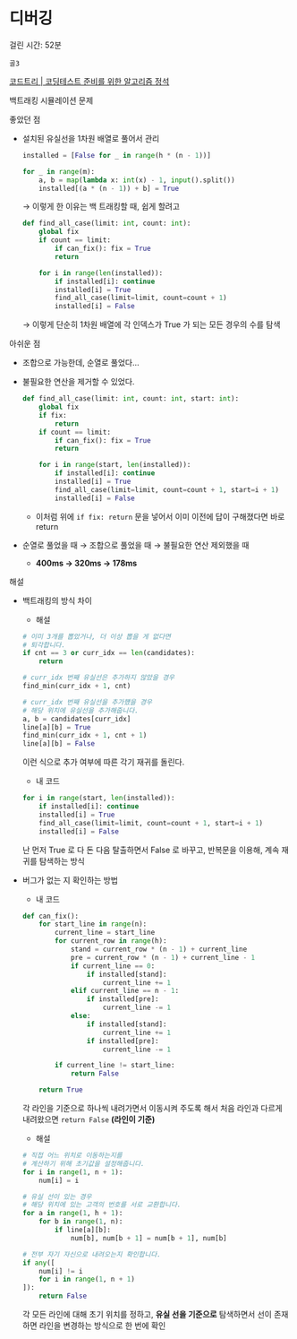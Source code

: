 # 디버깅

걸린 시간: 52분

`골3`

[코드트리 | 코딩테스트 준비를 위한 알고리즘 정석](https://www.codetree.ai/training-field/frequent-problems/problems/debugging/description?page=3&pageSize=20)

백트래킹 시뮬레이션 문제

좋았던 점

- 설치된 유실선을 1차원 배열로 풀어서 관리

    ```python
    installed = [False for _ in range(h * (n - 1))]
    
    for _ in range(m):
        a, b = map(lambda x: int(x) - 1, input().split())
        installed[(a * (n - 1)) + b] = True
    ```

  → 이렇게 한 이유는 백 트래킹할 때, 쉽게 할려고

    ```python
    def find_all_case(limit: int, count: int):
        global fix
        if count == limit:
            if can_fix(): fix = True
            return
    
        for i in range(len(installed)):
            if installed[i]: continue
            installed[i] = True
            find_all_case(limit=limit, count=count + 1)
            installed[i] = False
    ```

  → 이렇게 단순히 1차원 배열에 각 인덱스가 True 가 되는 모든 경우의 수를 탐색


아쉬운 점

- 조합으로 가능한데, 순열로 풀었다…
- 불필요한 연산을 제거할 수 있었다.

    ```python
    def find_all_case(limit: int, count: int, start: int):
        global fix
        if fix:
            return
        if count == limit:
            if can_fix(): fix = True
            return
    
        for i in range(start, len(installed)):
            if installed[i]: continue
            installed[i] = True
            find_all_case(limit=limit, count=count + 1, start=i + 1)
            installed[i] = False
    ```

    - 이처럼 위에 `if fix: return` 문을 넣어서 이미 이전에 답이 구해졌다면 바로 return

- 순열로 풀었을 때 → 조합으로 풀었을 때 → 불필요한 연산 제외했을 때
    - **400ms → 320ms → 178ms**

해설

- 백트래킹의 방식 차이
    - 해설

    ```python
    # 이미 3개를 뽑았거나, 더 이상 뽑을 게 없다면
    # 퇴각합니다.
    if cnt == 3 or curr_idx == len(candidates):
        return
    
    # curr_idx 번째 유실선은 추가하지 않았을 경우
    find_min(curr_idx + 1, cnt)
    
    # curr_idx 번째 유실선을 추가헀을 경우
    # 해당 위치에 유실선을 추가해줍니다.
    a, b = candidates[curr_idx]
    line[a][b] = True
    find_min(curr_idx + 1, cnt + 1)
    line[a][b] = False
    
    ```

  이런 식으로 추가 여부에 따른 각기 재귀를 돌린다.

    - 내 코드

    ```python
    for i in range(start, len(installed)):
        if installed[i]: continue
        installed[i] = True
        find_all_case(limit=limit, count=count + 1, start=i + 1)
        installed[i] = False
    ```

  난 먼저 True 로 다 돈 다음 탈출하면서 False 로 바꾸고, 반복문을 이용해, 계속 재귀를 탐색하는 방식


- 버그가 없는 지 확인하는 방법
    - 내 코드

    ```python
    def can_fix():
        for start_line in range(n):
            current_line = start_line
            for current_row in range(h):
                stand = current_row * (n - 1) + current_line
                pre = current_row * (n - 1) + current_line - 1
                if current_line == 0:
                    if installed[stand]:
                        current_line += 1
                elif current_line == n - 1:
                    if installed[pre]:
                        current_line -= 1
                else:
                    if installed[stand]:
                        current_line += 1
                    if installed[pre]:
                        current_line -= 1
    
            if current_line != start_line:
                return False
    
        return True
    ```

  각 라인을 기준으로 하나씩 내려가면서 이동시켜 주도록 해서 처음 라인과 다르게 내려왔으면 `return False` **(라인이 기준)**

    - 해설

    ```python
    # 직접 어느 위치로 이동하는지를
    # 계산하기 위해 초기값을 설정해줍니다.
    for i in range(1, n + 1):
        num[i] = i
    
    # 유실 선이 있는 경우
    # 해당 위치에 있는 고객의 번호를 서로 교환합니다.
    for a in range(1, h + 1):
        for b in range(1, n):
            if line[a][b]:
                num[b], num[b + 1] = num[b + 1], num[b]
    
    # 전부 자기 자신으로 내려오는지 확인합니다.
    if any([
        num[i] != i
        for i in range(1, n + 1)
    ]):
        return False
    ```

  각 모든 라인에 대해 초기 위치를 정하고, **유실 선을 기준으로** 탐색하면서 선이 존재하면 라인을 변경하는 방식으로 한 번에 확인